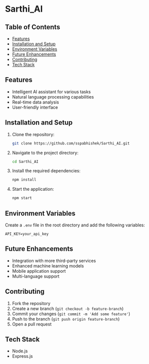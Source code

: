 # Sarthi_AI

## Table of Contents
- [Features](#features)
- [Installation and Setup](#installation-and-setup)
- [Environment Variables](#environment-variables)
- [Future Enhancements](#future-enhancements)
- [Contributing](#contributing)
- [Tech Stack](#tech-stack)

## Features
- Intelligent AI assistant for various tasks
- Natural language processing capabilities
- Real-time data analysis
- User-friendly interface

## Installation and Setup
1. Clone the repository:
    ```bash
    git clone https://github.com/sspabhishek/Sarthi_AI.git
    ```
2. Navigate to the project directory:
    ```bash
    cd Sarthi_AI
    ```
3. Install the required dependencies:
    ```bash
    npm install
    ```
4. Start the application:
    ```bash
    npm start
    ```

## Environment Variables
Create a `.env` file in the root directory and add the following variables:
```
API_KEY=your_api_key
```

## Future Enhancements
- Integration with more third-party services
- Enhanced machine learning models
- Mobile application support
- Multi-language support

## Contributing
1. Fork the repository
2. Create a new branch (`git checkout -b feature-branch`)
3. Commit your changes (`git commit -m 'Add some feature'`)
4. Push to the branch (`git push origin feature-branch`)
5. Open a pull request

## Tech Stack
- Node.js
- Express.js